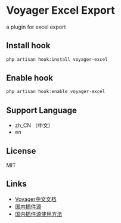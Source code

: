 # Voyager Excel Export

a plugin for excel export 

## Install hook

```bash
php artisan hook:install voyager-excel
```

## Enable hook

```bash
php artisan hook:enable voyager-excel
```

## Support Language

- zh_CN （中文）
- en 

## License

MIT

## Links

- [Voyager中文文档](https://tu6ge.github.io/voyager-doc-zh-CN/)
- [国内插件源](http://satisfy.xiaoqiezi.top)
- [国内插件源使用方法](https://tu6ge.github.io/voyager-doc-zh-CN/getting-started/installation.html#%E5%AE%89%E8%A3%85%E4%B8%AD%E6%96%87%E8%AF%AD%E8%A8%80%E5%8C%85)